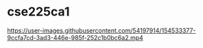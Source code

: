 # cse225ca1

https://user-images.githubusercontent.com/54197914/154533377-9ccfa7cd-3ad3-446e-985f-252c1b0bc6a2.mp4

